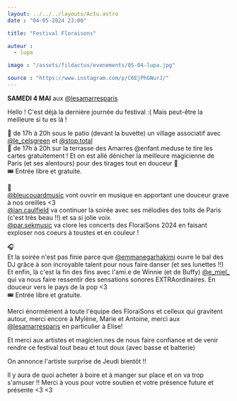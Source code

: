 ```yaml
---
layout: ../../../layouts/Actu.astro
date : "04-05-2024 23:00"

title: "Festival Floraisons"

auteur :
  - lupa

image : "/assets/fildactus/evenements/05-04-lupa.jpg"

source : "https://www.instagram.com/p/C6EjPhGNurJ/"
---
```


__SAMEDI 4 MAI__ aux [@lesamarresparis](https://www.instagram.com/lesamarresparis/)

Hello ! C'est déjà la dernière journée du festival :( Mais peut-être la meilleure si tu es là !

🐝 de 17h à 20h sous le patio (devant la buvette) un village associatif avec [@le_celsgreen](https://www.instagram.com/le_celsgreen/) et [@stop.total](https://www.instagram.com/stop.total/)  
🔮 de 17h à 20h sur la terrasse des Amarres @enfant.meduse te tire les cartes gratuitement ! Et on est allé dénicher la meilleure magicienne de Paris (et ses alentours) pour des tirages tout en douceur 🌸  
🎟️ Entrée libre et gratuite.

🎹  
[@bleucouardmusic](https://www.instagram.com/bleucouardmusic/) vont ouvrir en musique en apportant une douceur grave à nos oreilles <3  
[@ian.caulfield](https://www.instagram.com/ian.caulfield/) va continuer la soirée avec ses mélodies des toits de Paris (c'est très beau !!) et sa si jolie voix  
[@par.sekmusic](https://www.instagram.com/par.sekmusic/) va clore les concerts des FloraiSons 2024 en faisant exploser nos coeurs à toustes et en couleur !

🎧  
Et la soirée n'est pas finie parce que [@emmanegarhakimi](https://www.instagram.com/e_miel_/) ouvre le bal des DJ grâce à son incroyable talent pour nous faire danser (et ses lunettes !!)  
Et enfin, là c'est la fin des fins avec l'ami.e de Winnie (et de Buffy) [@e_miel_](https://www.instagram.com/e_miel_/) qui va nous faire ressentir des sensations sonores EXTRAordinaires. En douceur vers le pays de la pop <3  
🎟️ Entrée libre et gratuite.

Merci énormément à toute l'équipe des FloraiSons et celleux qui gravitent autour, merci encore à Mylène, Marie et Antoine, merci aux [@lesamarresparis](https://www.instagram.com/lesamarresparis/) en particulier à Elise!

Et merci aux artistes et magicien.nes de nous faire confiance et de venir rendre ce festival tout beau et tout doux (avec basse et batterie)

On annonce l'artiste surprise de Jeudi bientôt !!

Il y aura de quoi acheter à boire et à manger sur place et on va trop s'amuser !! Merci à vous pour votre soutien et votre présence future et présente <3 <3